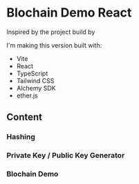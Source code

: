 # Blochain Demo React
Inspired by the project build by

I'm making this version built with:
- Vite
- React
- TypeScript
- Tailwind CSS
- Alchemy SDK
- ether.js

## Content

### Hashing
### Private Key / Public Key Generator
### Blochain Demo 
